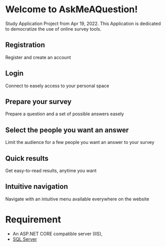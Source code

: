 # Welcome to AskMeAQuestion!
Study Application Project from Apr 19, 2022. This Application is dedicated to democratize the use of online survey tools.

## Registration
Register and create an account

## Login
Connect to easely access to your personal space

## Prepare your survey
Prepare a question and a set of possible answers easely

## Select the people you want an answer
Limit the audience for a few people you want an answer to your survey

## Quick results
Get easy-to-read results, anytime you want

## Intuitive navigation
Navigate with an intuitive menu available everywhere on the website

# Requirement

- An ASP.NET CORE compatible server (IIS), 
- [SQL Server](https://www.microsoft.com/fr-fr/sql-server/sql-server-downloads)
